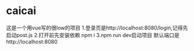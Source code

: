 # caicai
这是一个用vue写的很low的项目
1.登录页是http://localhost:8080/login,记得先启动post.js
2.打开前先安装依赖 npm i
3.npm run dev启动项目   默认端口是http://localhost:8080

